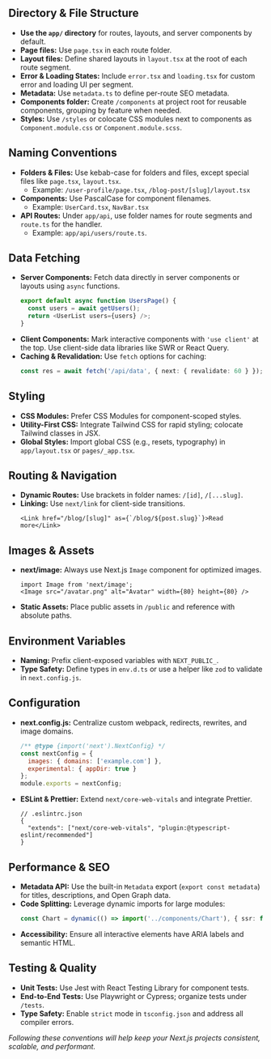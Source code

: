 
## Directory & File Structure

- **Use the `app/` directory** for routes, layouts, and server components by default.  
- **Page files:** Use `page.tsx` in each route folder.  
- **Layout files:** Define shared layouts in `layout.tsx` at the root of each route segment.  
- **Error & Loading States:** Include `error.tsx` and `loading.tsx` for custom error and loading UI per segment.  
- **Metadata:** Use `metadata.ts` to define per-route SEO metadata.
- **Components folder:** Create `/components` at project root for reusable components, grouping by feature when needed.
- **Styles:** Use `/styles` or colocate CSS modules next to components as `Component.module.css` or `Component.module.scss`.

## Naming Conventions

- **Folders & Files:** Use kebab-case for folders and files, except special files like `page.tsx`, `layout.tsx`.  
  - Example: `/user-profile/page.tsx`, `/blog-post/[slug]/layout.tsx`
- **Components:** Use PascalCase for component filenames.  
  - Example: `UserCard.tsx`, `NavBar.tsx`
- **API Routes:** Under `app/api`, use folder names for route segments and `route.ts` for the handler.  
  - Example: `app/api/users/route.ts`.

## Data Fetching

- **Server Components:** Fetch data directly in server components or layouts using `async` functions.  
  ```ts
  export default async function UsersPage() {
    const users = await getUsers();
    return <UserList users={users} />;
  }
  ```
- **Client Components:** Mark interactive components with `'use client'` at the top. Use client-side data libraries like SWR or React Query.  
- **Caching & Revalidation:** Use `fetch` options for caching:  
  ```ts
  const res = await fetch('/api/data', { next: { revalidate: 60 } });
  ```

## Styling

- **CSS Modules:** Prefer CSS Modules for component-scoped styles.  
- **Utility-First CSS:** Integrate Tailwind CSS for rapid styling; colocate Tailwind classes in JSX.  
- **Global Styles:** Import global CSS (e.g., resets, typography) in `app/layout.tsx` or `pages/_app.tsx`.

## Routing & Navigation

- **Dynamic Routes:** Use brackets in folder names: `/[id]`, `/[...slug]`.  
- **Linking:** Use `next/link` for client-side transitions.  
  ```tsx
  <Link href="/blog/[slug]" as={`/blog/${post.slug}`}>Read more</Link>
  ```

## Images & Assets

- **next/image:** Always use Next.js `Image` component for optimized images.  
  ```tsx
  import Image from 'next/image';
  <Image src="/avatar.png" alt="Avatar" width={80} height={80} />
  ```
- **Static Assets:** Place public assets in `/public` and reference with absolute paths.

## Environment Variables

- **Naming:** Prefix client-exposed variables with `NEXT_PUBLIC_`.  
- **Type Safety:** Define types in `env.d.ts` or use a helper like `zod` to validate in `next.config.js`.

## Configuration

- **next.config.js:** Centralize custom webpack, redirects, rewrites, and image domains.  
  ```js
  /** @type {import('next').NextConfig} */
  const nextConfig = {
    images: { domains: ['example.com'] },
    experimental: { appDir: true }
  };
  module.exports = nextConfig;
  ```
- **ESLint & Prettier:** Extend `next/core-web-vitals` and integrate Prettier.  
  ```jsonc
  // .eslintrc.json
  {
    "extends": ["next/core-web-vitals", "plugin:@typescript-eslint/recommended"]
  }
  ```

## Performance & SEO

- **Metadata API:** Use the built-in `Metadata` export (`export const metadata`) for titles, descriptions, and Open Graph data.  
- **Code Splitting:** Leverage dynamic imports for large modules:  
  ```ts
  const Chart = dynamic(() => import('../components/Chart'), { ssr: false });
  ```
- **Accessibility:** Ensure all interactive elements have ARIA labels and semantic HTML.

## Testing & Quality

- **Unit Tests:** Use Jest with React Testing Library for component tests.  
- **End-to-End Tests:** Use Playwright or Cypress; organize tests under `/tests`.  
- **Type Safety:** Enable `strict` mode in `tsconfig.json` and address all compiler errors.


*Following these conventions will help keep your Next.js projects consistent, scalable, and performant.*

